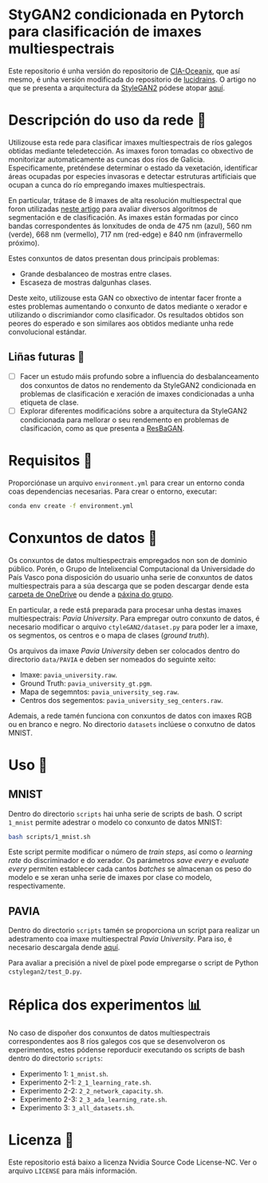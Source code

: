 # StyGAN2 condicionada en Pytorch para clasificación de imaxes multiespectrais

Este repositorio é unha versión do repositorio de [CIA-Oceanix](https://github.com/CIA-Oceanix/Conditional_StyleGAN2_pytorch), que así mesmo, é unha versión modificada do repositorio de [lucidrains](https://github.com/lucidrains/stylegan2-pytorch). O artigo no que se presenta a arquitectura da [StyleGAN2](https://github.com/NVlabs/stylegan2) pódese atopar [aquí](https://arxiv.org/abs/1912.04958).

# Descripción do uso da rede :ledger:

Utilizouse esta rede para clasificar imaxes multiespectrais de ríos galegos obtidas mediante teledetección. As imaxes foron tomadas co obxectivo de monitorizar automaticamente as cuncas dos ríos de Galicia. Especificamente,
preténdese determinar o estado da vexetación, identificar áreas ocupadas por especies invasoras e detectar estruturas artificiais que ocupan a cunca do río empregando imaxes multiespectrais.

En particular, trátase de 8 imaxes de alta resolución multiespectral que foron utilizadas [neste artigo](https://www.mdpi.com/2072-4292/13/14/2687) para avaliar diversos algoritmos de segmentación e de clasificación. As imaxes están formadas por cinco bandas correspondentes ás lonxitudes de onda de 475 nm (azul), 560 nm (verde), 668 nm (vermello), 717 nm (red-edge) e 840 nm (infravermello próximo).

Estes conxuntos de datos presentan dous principais problemas:

 - Grande desbalanceo de mostras entre clases.
 - Escaseza de mostras dalgunhas clases.

Deste xeito, utilizouse esta GAN co obxectivo de intentar facer fronte a estes problemas aumentando o conxunto de datos mediante o xerador e utilizando o discrimiandor como clasificador. Os resultados obtidos son peores do esperado e son similares aos obtidos mediante unha rede convolucional estándar.

## Liñas futuras :telescope:

 - [ ] Facer un estudo máis profundo sobre a influencia do desbalanceamento dos conxuntos de datos no rendemento da StyleGAN2 condicionada en problemas de clasificación e xeración de imaxes condicionadas a unha etiqueta de clase.
 - [ ] Explorar diferentes modificacións sobre a arquitectura da StyleGAN2 condicionada para mellorar o seu rendemento en problemas de clasificación, como as que presenta a [ResBaGAN](https://github.com/alvrogd/ResBaGAN).

# Requisitos :page_with_curl:

Proporciónase un arquivo `environment.yml` para crear un entorno conda coas dependencias necesarias. Para crear o entorno, executar:

```bash
conda env create -f environment.yml
```

# Conxuntos de datos :file_folder:

Os conxuntos de datos multiespectrais empregados non son de dominio público. Porén, o Grupo de Intelixencial Computacional da Universidade do País Vasco pona disposición do usuario unha serie de conxuntos de datos multiespectrais para a súa descarga que se poden descargar dende esta [carpeta de OneDrive](https://nubeusc-my.sharepoint.com/personal/anton_gomez_lopez_rai_usc_es/_layouts/15/onedrive.aspx?sw=bypass&bypassReason=abandoned&id=%2Fpersonal%2Fanton%5Fgomez%5Flopez%5Frai%5Fusc%5Fes%2FDocuments%2FTFG%2FStyleGAN2%2Dcondicionada%2Dclasificacion%2Fdata%2FPAVIA&ga=1) ou dende a [páxina do grupo](https://www.ehu.eus/ccwintco/index.php/Hyperspectral_Remote_Sensing_Scenes).

En particular, a rede está preparada para procesar unha destas imaxes multiespectrais: _Pavia University_. Para empregar outro conxunto de datos, é necesario modificar o arquivo `ctyleGAN2/dataset.py` para poder ler a imaxe, os segmentos, os centros e o mapa de clases (_ground truth_).

Os arquivos da imaxe _Pavia University_ deben ser colocados dentro do directorio `data/PAVIA` e deben ser nomeados do seguinte xeito:

- Imaxe: `pavia_university.raw`.
- Ground Truth: `pavia_university_gt.pgm`.
- Mapa de segemntos: `pavia_university_seg.raw`.
- Centros dos segementos: `pavia_university_seg_centers.raw`.

Ademais, a rede tamén funciona con conxuntos de datos con imaxes RGB ou en branco e negro. No directorio `datasets` inclúese o conxutno de datos MNIST.

# Uso :wrench:

## MNIST

Dentro do directorio `scripts` hai unha serie de scripts de bash. O script `1_mnist` permite adestrar o modelo co conxunto de datos MNIST:

```bash
bash scripts/1_mnist.sh
```

Este script permite modificar o número de _train steps_, así como o _learning rate_ do discriminador e do xerador. Os parámetros _save every_ e _evaluate every_ permiten establecer cada cantos _batches_ se almacenan os peso do modelo e se xeran unha serie de imaxes por clase co modelo, respectivamente.

## PAVIA

Dentro do directorio `scripts` tamén se proporciona un script para realizar un adestramento coa imaxe multiespectral _Pavia University_. Para iso, é necesario descargala dende [aquí](https://nubeusc-my.sharepoint.com/personal/anton_gomez_lopez_rai_usc_es/_layouts/15/onedrive.aspx?view=0&id=%2Fpersonal%2Fanton%5Fgomez%5Flopez%5Frai%5Fusc%5Fes%2FDocuments%2FTFG%2FStyleGAN2%2Dcondicionada%2Dclasificacion%2Fdata%2FPAVIA).

Para avaliar a precisión a nivel de píxel pode empregarse o script de Python `cstylegan2/test_D.py`.

# Réplica dos experimentos :bar_chart:

No caso de dispoñer dos conxuntos de datos multiespectrais correspondentes aos 8 ríos galegos cos que se desenvolveron os experimentos, estes pódense reporducir executando os scripts de bash dentro do directorio `scripts`:

- Experimento 1: `1_mnist.sh`.
- Experimento 2-1: `2_1_learning_rate.sh`.
- Experimento 2-2: `2_2_network_capacity.sh`.
- Experimento 2-3: `2_3_ada_learning_rate.sh`.
- Experimento 3: `3_all_datasets.sh`.

# Licenza :memo:

Este repositorio está baixo a licenza Nvidia Source Code License-NC. Ver o arquivo `LICENSE` para máis información.
